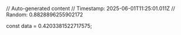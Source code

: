 // Auto-generated content
// Timestamp: 2025-06-01T11:25:01.011Z
// Random: 0.8828896255902172

const data = 0.4203381522717575;